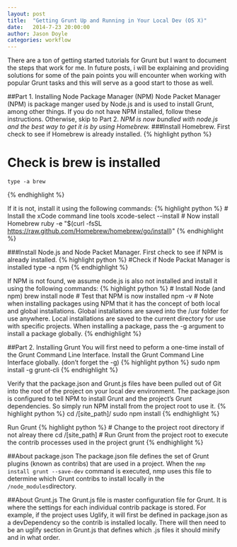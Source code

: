 ```yaml
---
layout: post
title:  "Getting Grunt Up and Running in Your Local Dev (OS X)"
date:   2014-7-23 20:00:00
author: Jason Doyle
categories: workflow
---
```



There are a ton of getting started tutorials for Grunt but I want to document the steps that work for me. In future posts, i will be explaining and providing solutions for
some of the pain points you will encounter when working with popular Grunt tasks and this will serve as a good start to those as well.

##Part 1. Installing Node Package Manager (NPM)
Node Packet Manager (NPM) is package manger used by Node.js and is used to install Grunt, among other things. If you do not have NPM installed, follow these instructions. Otherwise, skip to Part 2.
*NPM is now bundled with node.js and the best way to get it is by using Homebrew.*
###Install Homebrew.
First check to see if Homebrew is already installed.
{% highlight python %}
  # Check is brew is installed
	type -a brew
{% endhighlight %}

If it is not, install it using the following commands:
{% highlight python %}
	# Install the xCode command line tools
	xcode-select --install
	# Now install Homebrew
	ruby -e "$(curl -fsSL https://raw.github.com/Homebrew/homebrew/go/install)"
{% endhighlight %}

###Install Node.js and Node Packet Manager.
First check to see if NPM is already installed.
{% highlight python %}
	#Check if Node Packat Manager is installed
	type -a npm
{% endhighlight %}

If NPM is not found, we assume node.js is also not installed and install it using the following commands:
{% highlight python %}
	# Install Node (and npm)
	brew install node
	# Test that NPM is now installed
	npm -v
	# Note when installing packages using NPM that it has the concept of both local and global installations. Global installations are saved into the /usr folder for use anywhere. Local installations are saved to the current directory for use with specific projects. When installing a package, pass the -g argument to install a package globally.
{% endhighlight %}


##Part 2. Installing Grunt
You will first need to peform a one-time install of the Grunt Command Line Interface.
Install the Grunt Command Line Interface globally. (don’t forget the -g)
{% highlight python %}
	sudo npm install -g grunt-cli
{% endhighlight %}

Verify that the package.json and Grunt.js files have been pulled out of Git into the root of the project on your local dev environment.
The package.json is configured to tell NPM to install Grunt and the project’s Grunt dependencies. So simply run NPM install from the project root to use it.
{% highlight python %}
  cd /[site_path]/
	sudo npm install
{% endhighlight %}

Run Grunt
{% highlight python %}
	# Change to the project root directory if not alreay there
	cd /[site_path]
	# Run Grunt from the project root to execute the contrib processes used in the project
	grunt
{% endhighlight %}


##About package.json
The package.json file defines the set of Grunt plugins (known as contribs) that are used in a project. When the `nmp install grunt --save-dev`
command is executed, nmp uses this file to determine which Grunt contribs to install locally in the `/node_modules`directory.

##About Grunt.js
The Grunt.js file is master configuration file for Grunt. It is where the settings for each individual contrib package is stored.
For example, if the project uses Uglify, it will first be defined in package.json as a devDependency so the contrib is installed locally.
There will then need to be an uglify section in Grunt.js that defines which .js files it should minify and in what order.
